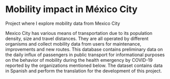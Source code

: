 # Mobility impact in México City
Project where I explore mobility data from Mexico City



Mexico City has various means of transportation due to its population density, size and travel distances. They are all operated by different organisms 
and collect mobility data from users for maintenance, improvements and new routes. This database contains preliminary data on the daily influx of 
passengers in public transport for informational purposes on the behavior of mobility during the health emergency by COVID-19 reported by the organizations 
mentioned below. The dataset contains data in Spanish and perform the translation for the development of this project.
